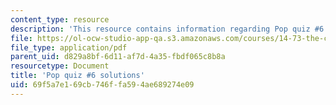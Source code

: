 ```yaml
---
content_type: resource
description: 'This resource contains information regarding Pop quiz #6 solutions'
file: https://ol-ocw-studio-app-qa.s3.amazonaws.com/courses/14-73-the-challenge-of-world-poverty-spring-2011/69f5a7e169cb746ffa594ae689274e09_MIT14_73S11_quiz6_sol.pdf
file_type: application/pdf
parent_uid: d829a8bf-6d11-af7d-4a35-fbdf065c8b8a
resourcetype: Document
title: 'Pop quiz #6 solutions'
uid: 69f5a7e1-69cb-746f-fa59-4ae689274e09
---
```

